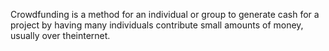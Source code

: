 Crowdfunding is a method for an individual or group to generate cash for a project by having many individuals contribute small amounts of money, usually over theinternet.
